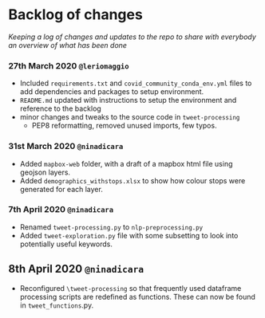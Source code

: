 # Backlog of changes 

_Keeping a log of changes and updates to the repo to share with everybody an overview of what has 
been done_

### 27th March 2020 `@leriomaggio`

- Included `requirements.txt` and `covid_community_conda_env.yml` files to add dependencies and packages to setup 
environment.
- `README.md` updated with instructions to setup the environment and reference to the backlog
- minor changes and tweaks to the source code in `tweet-processing`
    -  PEP8 reformatting, removed unused imports, few typos.

### 31st March 2020 `@ninadicara`

- Added `mapbox-web` folder, with a draft of a mapbox html file using geojson layers. 
- Added `demographics_withstops.xlsx` to show how colour stops were generated for each layer. 

### 7th April 2020 `@ninadicara`

- Renamed `tweet-processing.py` to `nlp-preprocessing.py`
- Added `tweet-exploration.py` file with some subsetting to look into potentially useful keywords.  

## 8th April 2020 `@ninadicara`  

- Reconfigured `\tweet-processing` so that frequently used dataframe processing scripts are redefined as functions. These can now be found in `tweet_functions`.py. 